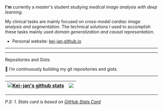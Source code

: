 

<!--
**Kei-jan/Kei-jan** is a ✨ _special_ ✨ repository because its `README.md` (this file) appears on your GitHub profile.

Here are some ideas to get you started:

- 🔭 I’m currently working on ...
- 🌱 I’m currently learning ...
- 👯 I’m looking to collaborate on ...
- 🤔 I’m looking for help with ...
- 💬 Ask me about ...
- 📫 How to reach me: ...
- 😄 Pronouns: ...
- ⚡ Fun fact: ...
-->



**I'm** currently a *master*'s student studying *medical image analysis with deep learning*. 

My clinical tasks are mainly focused on *cross-modal cardiac image analysis and segmentation*. The technical solutions I used to accomplish these tasks mainly used *domain generalization and causal representation*.

* Personal website: [kei-jan.github.io](kei-jan.github.io)

***

***
Repositories and Gists

:hammer: I’m continuously building my git repositories and gists. 





***

| <a href="https://github.com/Kei-jan/"><img align="center" src="https://github-readme-stats.vercel.app/api?username=Kei-jan&show_icons=true&include_all_commits=true&theme=buefy&hide_border=true&hide=stars" alt="Kei-jan's github stats" /></a> | <a href="https://github.com/Kei-jan/"><img align="center" src="https://github-readme-stats.vercel.app/api/top-langs/?username=Kei-jan&layout=compact&theme=buefy&hide_border=true" /></a> |
| ------------- | ------------- |



  
***
*P.S:*
  *1. Stats card is based on [GitHub Stats Card](https://github.com/anuraghazra/github-readme-stats)*
